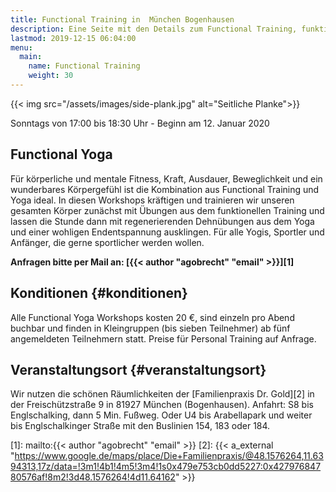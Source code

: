 ```yaml
---
title: Functional Training in  München Bogenhausen
description: Eine Seite mit den Details zum Functional Training, funktionellen Training, Athletiktraining und Yoga
lastmod: 2019-12-15 06:04:00
menu:
  main:
    name: Functional Training
    weight: 30
---
```


{{< img src="/assets/images/side-plank.jpg" alt="Seitliche Planke">}}

Sonntags von 17:00 bis 18:30 Uhr - Beginn am 12. Januar 2020

## Functional Yoga

Für körperliche und mentale Fitness, Kraft, Ausdauer, Beweglichkeit und ein wunderbares Körpergefühl ist die Kombination aus Functional Training und Yoga ideal. In diesen Workshops kräftigen und trainieren wir unseren gesamten Körper zunächst mit Übungen aus dem funktionellen Training und lassen die Stunde dann mit regenerierenden Dehnübungen aus dem Yoga und einer wohligen Endentspannung ausklingen. Für alle Yogis, Sportler und Anfänger, die gerne sportlicher werden wollen.

**Anfragen bitte per Mail an: [{{< author "agobrecht" "email" >}}][1]**

## Konditionen {#konditionen}

Alle Functional Yoga Workshops kosten 20 €, sind einzeln pro Abend buchbar und finden in Kleingruppen (bis sieben Teilnehmer) ab fünf angemeldeten Teilnehmern statt. Preise für Personal Training auf Anfrage.


## Veranstaltungsort {#veranstaltungsort}

Wir nutzen die schönen Räumlichkeiten der [Familienpraxis Dr. Gold][2] in der Freischützstraße 9 in 81927 München (Bogenhausen). Anfahrt: S8 bis Englschalking, dann 5 Min. Fußweg. Oder U4 bis Arabellapark und weiter bis Englschalkinger Straße mit den Buslinien 154, 183 oder 184.



[1]: mailto:{{< author "agobrecht" "email" >}}
[2]: {{< a_external "https://www.google.de/maps/place/Die+Familienpraxis/@48.1576264,11.6394313,17z/data=!3m1!4b1!4m5!3m4!1s0x479e753cb0dd5227:0x42797684780576af!8m2!3d48.1576264!4d11.64162" >}}

